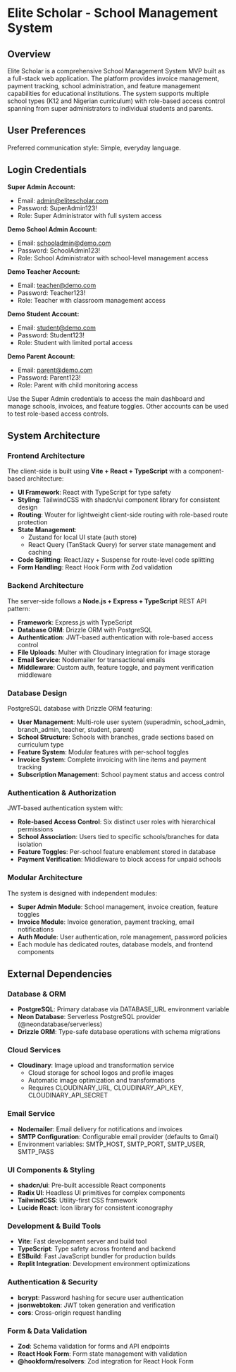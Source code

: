 # Elite Scholar - School Management System

## Overview

Elite Scholar is a comprehensive School Management System MVP built as a full-stack web application. The platform provides invoice management, payment tracking, school administration, and feature management capabilities for educational institutions. The system supports multiple school types (K12 and Nigerian curriculum) with role-based access control spanning from super administrators to individual students and parents.

## User Preferences

Preferred communication style: Simple, everyday language.

## Login Credentials

**Super Admin Account:**
- Email: admin@elitescholar.com
- Password: SuperAdmin123!
- Role: Super Administrator with full system access

**Demo School Admin Account:**
- Email: schooladmin@demo.com
- Password: SchoolAdmin123!
- Role: School Administrator with school-level management access

**Demo Teacher Account:**
- Email: teacher@demo.com
- Password: Teacher123!
- Role: Teacher with classroom management access

**Demo Student Account:**
- Email: student@demo.com
- Password: Student123!
- Role: Student with limited portal access

**Demo Parent Account:**
- Email: parent@demo.com
- Password: Parent123!
- Role: Parent with child monitoring access

Use the Super Admin credentials to access the main dashboard and manage schools, invoices, and feature toggles. Other accounts can be used to test role-based access controls.

## System Architecture

### Frontend Architecture
The client-side is built using **Vite + React + TypeScript** with a component-based architecture:

- **UI Framework**: React with TypeScript for type safety
- **Styling**: TailwindCSS with shadcn/ui component library for consistent design
- **Routing**: Wouter for lightweight client-side routing with role-based route protection
- **State Management**: 
  - Zustand for local UI state (auth store)
  - React Query (TanStack Query) for server state management and caching
- **Code Splitting**: React.lazy + Suspense for route-level code splitting
- **Form Handling**: React Hook Form with Zod validation

### Backend Architecture
The server-side follows a **Node.js + Express + TypeScript** REST API pattern:

- **Framework**: Express.js with TypeScript
- **Database ORM**: Drizzle ORM with PostgreSQL
- **Authentication**: JWT-based authentication with role-based access control
- **File Uploads**: Multer with Cloudinary integration for image storage
- **Email Service**: Nodemailer for transactional emails
- **Middleware**: Custom auth, feature toggle, and payment verification middleware

### Database Design
PostgreSQL database with Drizzle ORM featuring:

- **User Management**: Multi-role user system (superadmin, school_admin, branch_admin, teacher, student, parent)
- **School Structure**: Schools with branches, grade sections based on curriculum type
- **Feature System**: Modular features with per-school toggles
- **Invoice System**: Complete invoicing with line items and payment tracking
- **Subscription Management**: School payment status and access control

### Authentication & Authorization
JWT-based authentication system with:

- **Role-based Access Control**: Six distinct user roles with hierarchical permissions
- **School Association**: Users tied to specific schools/branches for data isolation
- **Feature Toggles**: Per-school feature enablement stored in database
- **Payment Verification**: Middleware to block access for unpaid schools

### Modular Architecture
The system is designed with independent modules:

- **Super Admin Module**: School management, invoice creation, feature toggles
- **Invoice Module**: Invoice generation, payment tracking, email notifications
- **Auth Module**: User authentication, role management, password policies
- Each module has dedicated routes, database models, and frontend components

## External Dependencies

### Database & ORM
- **PostgreSQL**: Primary database via DATABASE_URL environment variable
- **Neon Database**: Serverless PostgreSQL provider (@neondatabase/serverless)
- **Drizzle ORM**: Type-safe database operations with schema migrations

### Cloud Services
- **Cloudinary**: Image upload and transformation service
  - Cloud storage for school logos and profile images
  - Automatic image optimization and transformations
  - Requires CLOUDINARY_URL, CLOUDINARY_API_KEY, CLOUDINARY_API_SECRET

### Email Service
- **Nodemailer**: Email delivery for notifications and invoices
- **SMTP Configuration**: Configurable email provider (defaults to Gmail)
- Environment variables: SMTP_HOST, SMTP_PORT, SMTP_USER, SMTP_PASS

### UI Components & Styling
- **shadcn/ui**: Pre-built accessible React components
- **Radix UI**: Headless UI primitives for complex components
- **TailwindCSS**: Utility-first CSS framework
- **Lucide React**: Icon library for consistent iconography

### Development & Build Tools
- **Vite**: Fast development server and build tool
- **TypeScript**: Type safety across frontend and backend
- **ESBuild**: Fast JavaScript bundler for production builds
- **Replit Integration**: Development environment optimizations

### Authentication & Security
- **bcrypt**: Password hashing for secure user authentication
- **jsonwebtoken**: JWT token generation and verification
- **cors**: Cross-origin request handling

### Form & Data Validation
- **Zod**: Schema validation for forms and API endpoints
- **React Hook Form**: Form state management with validation
- **@hookform/resolvers**: Zod integration for React Hook Form